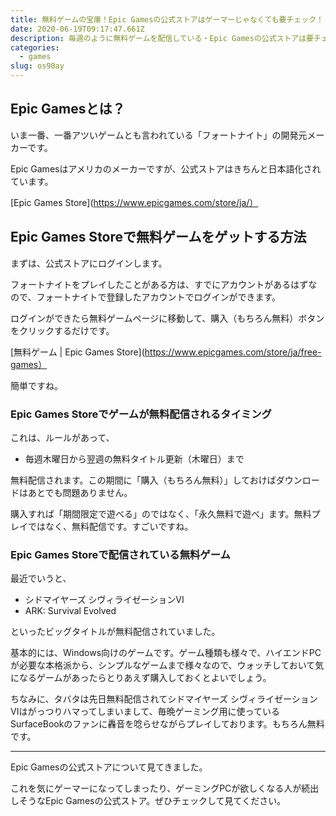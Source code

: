```yaml
---
title: 無料ゲームの宝庫！Epic Gamesの公式ストアはゲーマーじゃなくても要チェック！
date: 2020-06-19T09:17:47.661Z
description: 毎週のように無料ゲームを配信している・Epic Gamesの公式ストアは要チェック！Epic Gamesの特徴や無料ゲームの獲得方法などをまとめました。
categories:
  - games
slug: os90ay
---
```

## Epic Gamesとは？

いま一番、一番アツいゲームとも言われている「フォートナイト」の開発元メーカーです。

Epic Gamesはアメリカのメーカーですが、公式ストアはきちんと日本語化されています。

[Epic Games Store](https://www.epicgames.com/store/ja/）

## Epic Games Storeで無料ゲームをゲットする方法

まずは、公式ストアにログインします。

フォートナイトをプレイしたことがある方は、すでにアカウントがあるはずなので、フォートナイトで登録したアカウントでログインができます。

ログインができたら無料ゲームページに移動して、購入（もちろん無料）ボタンをクリックするだけです。

[無料ゲーム | Epic Games Store](https://www.epicgames.com/store/ja/free-games）

簡単ですね。

### Epic Games Storeでゲームが無料配信されるタイミング

これは、ルールがあって、

- 毎週木曜日から翌週の無料タイトル更新（木曜日）まで

無料配信されます。この期間に「購入（もちろん無料）」しておけばダウンロードはあとでも問題ありません。

購入すれば「期間限定で遊べる」のではなく、「永久無料で遊べ」ます。無料プレイではなく、無料配信です。すごいですね。

### Epic Games Storeで配信されている無料ゲーム

最近でいうと、

- シドマイヤーズ シヴィライゼーションVI
- ARK: Survival Evolved

といったビッグタイトルが無料配信されていました。

基本的には、Windows向けのゲームです。ゲーム種類も様々で、ハイエンドPCが必要な本格派から、シンプルなゲームまで様々なので、ウォッチしておいて気になるゲームがあったらとりあえず購入しておくとよいでしょう。

ちなみに、タバタは先日無料配信されてシドマイヤーズ シヴィライゼーションVIはがっつりハマってしまいまして、毎晩ゲーミング用に使っているSurfaceBookのファンに轟音を唸らせながらプレイしております。もちろん無料です。

---

Epic Gamesの公式ストアについて見てきました。

これを気にゲーマーになってしまったり、ゲーミングPCが欲しくなる人が続出しそうなEpic Gamesの公式ストア。ぜひチェックして見てください。